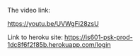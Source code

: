 The video link:

https://youtu.be/UVWgFi28zsU


Link to heroku site:
https://is601-psk-prod-1dc8f6f2f85b.herokuapp.com/login